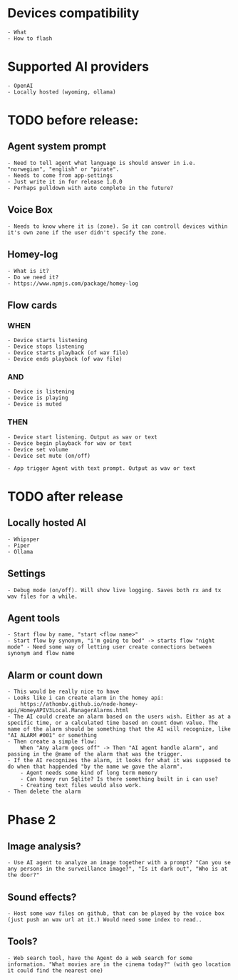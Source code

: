 # Devices compatibility
    - What
    - How to flash


# Supported AI providers
    - OpenAI
    - Locally hosted (wyoming, ollama)



# TODO before release:

## Agent system prompt
    - Need to tell agent what language is should answer in i.e. "norwegian", "english" or "pirate". 
    - Needs to come from app-settings 
    - Just write it in for release 1.0.0
    - Perhaps pulldown with auto complete in the future?

## Voice Box
    - Needs to know where it is (zone). So it can controll devices within it's own zone if the user didn't specify the zone.

## Homey-log
    - What is it?
    - Do we need it?
    - https://www.npmjs.com/package/homey-log


## Flow cards

### WHEN
    - Device starts listening
    - Device stops listening
    - Device starts playback (of wav file)
    - Device ends playback (of wav file)
    
### AND
    - Device is listening
    - Device is playing
    - Device is muted

### THEN
    - Device start listening. Output as wav or text
    - Device begin playback for wav or text
    - Device set volume
    - Device set mute (on/off)

    - App trigger Agent with text prompt. Output as wav or text



# TODO after release

## Locally hosted AI
    - Whipsper
    - Piper
    - Ollama

## Settings
    - Debug mode (on/off). Will show live logging. Saves both rx and tx wav files for a while.


## Agent tools
    - Start flow by name, "start <flow name>"
    - Start flow by synonym, "i'm going to bed" -> starts flow "night mode" - Need some way of letting user create connections between synonym and flow name

## Alarm or count down
    - This would be really nice to have
    - Looks like i can create alarm in the homey api:
        https://athombv.github.io/node-homey-api/HomeyAPIV3Local.ManagerAlarms.html
    - The AI could create an alarm based on the users wish. Either as at a specific time, or a calculated time based on count down value. The name of the alarm should be something that the AI will recognize, like "AI ALARM #001" or something
    - Then create a simple flow:
        When "Any alarm goes off" -> Then "AI agent handle alarm", and passing in the @name of the alarm that was the trigger.
    - If the AI recognizes the alarm, it looks for what it was supposed to do when that happended "by the name we gave the alarm".
        - Agent needs some kind of long term memory
        - Can homey run Sqlite? Is there something built in i can use?
        - Creating text files would also work.
    - Then delete the alarm


# Phase 2

## Image analysis?
    - Use AI agent to analyze an image together with a prompt? "Can you se any persons in the surveillance image?", "Is it dark out", "Who is at the door?"

## Sound effects?
    - Host some wav files on github, that can be played by the voice box (just push an wav url at it.) Would need some index to read..

## Tools?
    - Web search tool, have the Agent do a web search for some information. "What movies are in the cinema today?" (with geo location it could find the nearest one)

